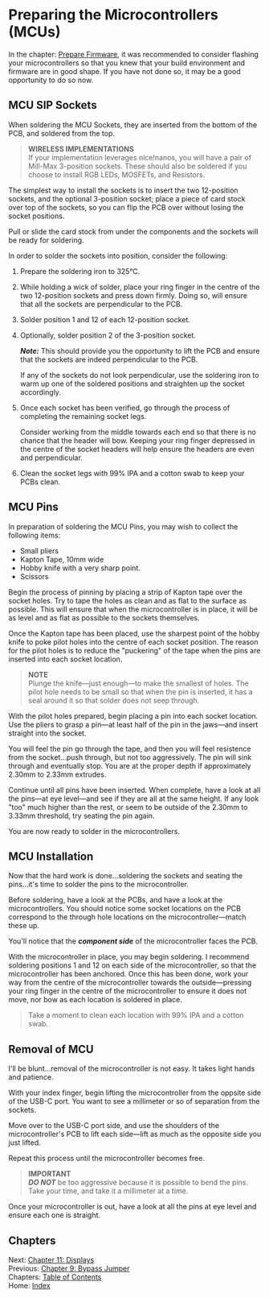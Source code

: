# Preparing the Microcontrollers (MCUs)
In the chapter: [Prepare Firmware](3-Prepare-Firmware.md), it was recommended to consider flashing your microcontrollers so that you knew that your build environment and firmware are in good shape.  If you have not done so, it may be a good opportunity to do so now.

## MCU SIP Sockets
When soldering the MCU Sockets, they are inserted from the bottom of the PCB, and soldered from the top.

> **WIRELESS IMPLEMENTATIONS** \
> If your implementation leverages nice!nanos, you will have a pair of Mill-Max 3-position sockets.  These should also be soldered if you choose to install RGB LEDs, MOSFETs, and Resistors.

The simplest way to install the sockets is to insert the two 12-position sockets, and the optional 3-position socket; place a piece of card stock over top of the sockets, so you can flip the PCB over without losing the socket positions.

Pull or slide the card stock from under the components and the sockets will be ready for soldering.

In order to solder the sockets into position, consider the following:

1. Prepare the soldering iron to 325℃.
2. While holding a wick of solder, place your ring finger in the centre of the two 12-position sockets and press down firmly.  Doing so, will ensure that all the sockets are perpendicular to the PCB.
3. Solder position 1 and 12 of each 12-position socket.
4. Optionally, solder position 2 of the 3-position socket.

    ***Note:*** This should provide you the opportunity to lift the PCB and ensure that the sockets are indeed perpendicular to the PCB.

    If any of the sockets do not look perpendicular, use the soldering iron to warm up one of the soldered positions and straighten up the socket accordingly.

5. Once each socket has been verified, go through the process of completing the remaining socket legs.

    Consider working from the middle towards each end so that there is no chance that the header will bow.  Keeping your ring finger depressed in the centre of the socket headers will help ensure the headers are even and perpendicular.

6. Clean the socket legs with 99% IPA and a cotton swab to keep your PCBs clean.

## MCU Pins
In preparation of soldering the MCU Pins, you may wish to collect the following items:

* Small pliers
* Kapton Tape, 10mm wide
* Hobby knife with a very sharp point.
* Scissors

Begin the process of pinning by placing a strip of Kapton tape over the socket holes.  Try to tape the holes as clean and as flat to the surface as possible.  This will ensure that when the microcontroller is in place, it will be as level and as flat as possible to the sockets themselves.

Once the Kapton tape has been placed, use the sharpest point of the hobby knife to poke pilot holes into the centre of each socket position.  The reason for the pilot holes is to reduce the "puckering" of the tape when the pins are inserted into each socket location.

> **NOTE** \
> Plunge the knife—just enough—to make the smallest of holes.  The pilot hole needs to be small so that when the pin is inserted, it has a seal around it so that solder does not seep through.

With the pilot holes prepared, begin placing a pin into each socket location.  Use the pliers to grasp a pin—at least half of the pin in the jaws—and insert straight into the socket.

You will feel the pin go through the tape, and then you will feel resistence from the socket...push through, but not too aggressively.  The pin will sink through and eventually stop.  You are at the proper depth if approximately 2.30mm to 2.33mm extrudes.

Continue until all pins have been inserted.  When complete, have a look at all the pins—at eye level—and see if they are all at the same height.  If any look "too" much higher than the rest, or seem to be outside of the 2.30mm to 3.33mm threshold, try seating the pin again.

You are now ready to solder in the microcontrollers.

## MCU Installation
Now that the hard work is done...soldering the sockets and seating the pins...it's time to solder the pins to the microcontroller.

Before soldering, have a look at the PCBs, and have a look at the microcontrollers.  You should notice some socket locations on the PCB correspond to the through hole locations on the microcontroller—match these up.

You'll notice that the ***component side*** of the microcontroller faces the PCB.

With the microcontroller in place, you may begin soldering.  I recommend soldering positions 1 and 12 on each side of the microcontroller, so that the microcontroller has been anchored.  Once this has been done, work your way from the centre of the microcontroller towards the outside—pressing your ring finger in the centre of the microcontroller to ensure it does not move, nor bow as each location is soldered in place.

> Take a moment to clean each location with 99% IPA and a cotton swab.

## Removal of MCU
I'll be blunt...removal of the microcontroller is not easy.  It takes light hands and patience.

With your index finger, begin lifting the microcontroller from the oppsite side of the USB-C port.  You want to see a millimeter or so of separation from the sockets.

Move over to the USB-C port side, and use the shoulders of the microcontroller's PCB to lift each side—lift as much as the opposite side you just lifted.

Repeat this process until the microcontroller becomes free.

> **IMPORTANT** \
> ***DO NOT*** be too aggressive because it is possible to bend the pins.  Take your time, and take it a millimeter at a time.

Once your microcontroller is out, have a look at all the pins at eye level and ensure each one is straight.

## Chapters
Next: [Chapter 11: Displays](11-Displays.md) \
Previous: [Chapter 9: Bypass Jumper](9-Bypass-Jumper.md) \
Chapters: [Table of Contents](README.md) \
Home: [Index](/README.md)
